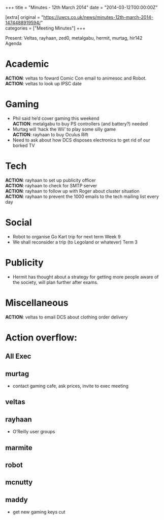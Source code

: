 +++
title = "Minutes - 12th March 2014"
date = "2014-03-12T00:00:00Z"

[extra]
original = "https://uwcs.co.uk/news/minutes-12th-march-2014-1474488919594/"    
categories = ["Meeting Minutes"]
+++

Present: Veltas, rayhaan, zed0, metalgabu, hermit, murtag, hir142  
Agenda

# Academic

**ACTION**: veltas to foward Comic Con email to animesoc and Robot.  
**ACTION**: veltas to look up IPSC date

# Gaming

  - Phil said he’d cover gaming this weekend  
    **ACTION**: metalgabu to buy PS controllers (and battery?) needed
  - Murtag will ‘hack the Wii’ to play some silly game  
    **ACTION**: rayhaan to buy Oculus Rift
  - Need to ask about how DCS disposes electronics to get rid of our borked TV

# Tech

**ACTION**: rayhaan to set up publicity officer  
**ACTION**: rayhaan to check for SMTP server  
**ACTION**: rayhaan to follow up with Roger about cluster situation  
**ACTION**: rayhaan to prevent the 1000 emails to the tech mailing list every day

# Social

  - Robot to organise Go Kart trip for next term Week 9
  - We shall reconsider a trip (to Legoland or whatever) Term 3

# Publicity

  - Hermit has thought about a strategy for getting more people aware of the society, will plan further after exams.

# Miscellaneous

**ACTION**: veltas to email DCS about clothing order delivery

# Action overflow:

## All Exec

## murtag

  - contact gaming cafe, ask prices, invite to exec meeting

## veltas

## rayhaan

  - O’Reilly user groups

## marmite

## robot

## mcnutty

## maddy

  - get new gaming keys cut
